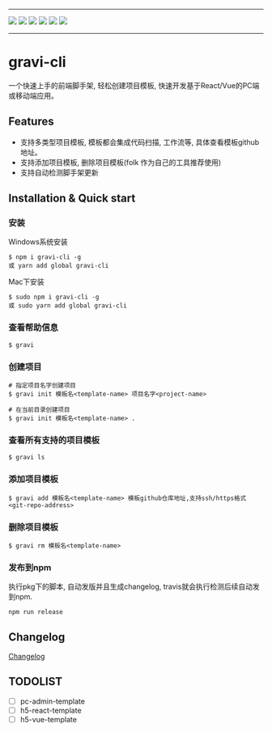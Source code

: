 <hr>
<p>
  <a><img src="https://img.shields.io/github/issues/ly4work/gravi.svg" /></a>
  <a><img src="https://img.shields.io/github/forks/ly4work/gravi.svg"  /></a>
  <a><img src="https://img.shields.io/github/stars/ly4work/gravi.svg"  /></a>
  <a><img src="https://img.shields.io/badge/license-MIT-brightgreen.svg" /></a>
  <a><img src="https://img.shields.io/badge/build-passing-green.svg" /></a>
  <a><img src="https://img.shields.io/npm/v/gravi-cli.svg" /></a>
</p>
<hr>

# gravi-cli

一个快速上手的前端脚手架, 轻松创建项目模板, 快速开发基于React/Vue的PC端或移动端应用。

## Features

- 支持多类型项目模板, 模板都会集成代码扫描, 工作流等, 具体查看模板github地址。
- 支持添加项目模板, 删除项目模板(folk 作为自己的工具推荐使用)
- 支持自动检测脚手架更新

## Installation & Quick start

### 安装

Windows系统安装
```
$ npm i gravi-cli -g
或 yarn add global gravi-cli
```

Mac下安装
```
$ sudo npm i gravi-cli -g
或 sudo yarn add global gravi-cli
```

### 查看帮助信息

```
$ gravi
```


### 创建项目

```
# 指定项目名字创建项目
$ gravi init 模板名<template-name> 项目名字<project-name>

# 在当前目录创建项目
$ gravi init 模板名<template-name> .
```

### 查看所有支持的项目模板

```
$ gravi ls
```

### 添加项目模板

```
$ gravi add 模板名<template-name> 模板github仓库地址,支持ssh/https格式<git-repo-address>
```

### 删除项目模板

```
$ gravi rm 模板名<template-name>
```

### 发布到npm

执行pkg下的脚本, 自动发版并且生成changelog, travis就会执行检测后续自动发到npm.
```
npm run release
```


## Changelog

[Changelog](https://github.com/ly4work/gravi/blob/master/CHANGELOG.md)

## TODOLIST

- [ ] pc-admin-template
- [ ] h5-react-template
- [ ] h5-vue-template
